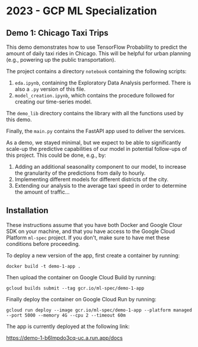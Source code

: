# 2023 - GCP ML Specialization
## Demo 1: Chicago Taxi Trips

This demo demonstrates how to use TensorFlow Probability to predict the amount of daily taxi rides in Chicago. This will be helpful for urban planning (e.g., powering up the public transportation).

The project contains a directory `notebook` containing the following scripts:
1. `eda.ipynb`, containing the Exploratory Data Analysis performed. There is also a `.py` version of this file.
2. `model_creation.ipynb`, which contains the procedure followed for creating our time-series model.

The `demo_lib` directory contains the library with all the functions used by this demo.

Finally, the `main.py` contains the FastAPI app used to deliver the services.

As a demo, we stayed minimal, but we expect to be able to significantly scale-up the predictive capabilities of our model in potential follow-ups of this project. This could be done, e.g., by:
1. Adding an additional seasonality component to our model, to increase the granularity of the predictions from daily to hourly.
2. Implementing different models for different districts of the city.
3. Extending our analysis to the average taxi speed in order to determine the amount of traffic...

## Installation

These instructions assume that you have both Docker and Google Clour SDK on your machine, and that you have access to the Google Cloud Platform `ml-spec` project. If you don't, make sure to have met these conditions before proceeding.

To deploy a new version of the app, first create a container by running:

```docker build -t demo-1-app .```

Then upload the container on Google Cloud Build by running:

```gcloud builds submit --tag gcr.io/ml-spec/demo-1-app```

Finally deploy the container on Google Cloud Run by running:

```gcloud run deploy --image gcr.io/ml-spec/demo-1-app --platform managed --port 5000 --memory 4G --cpu 2 --timeout 60m```

The app is currently deployed at the following link:

https://demo-1-b6lmpdo3cq-uc.a.run.app/docs